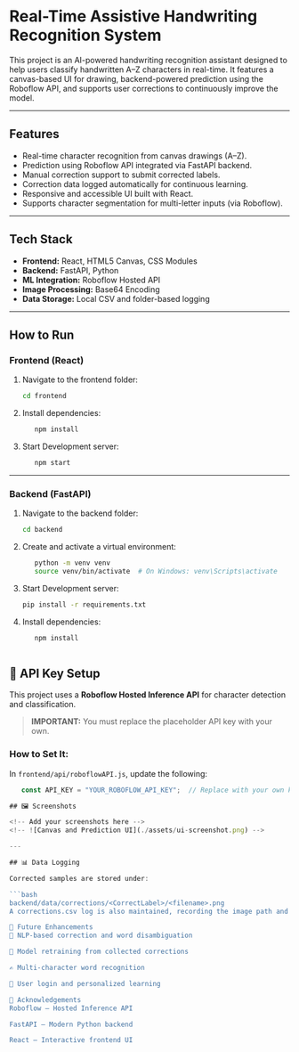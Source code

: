 # Real-Time Assistive Handwriting Recognition System

This project is an AI-powered handwriting recognition assistant designed to help users classify handwritten A–Z characters in real-time. It features a canvas-based UI for drawing, backend-powered prediction using the Roboflow API, and supports user corrections to continuously improve the model.

---

## Features

- Real-time character recognition from canvas drawings (A–Z).
- Prediction using Roboflow API integrated via FastAPI backend.
- Manual correction support to submit corrected labels.
- Correction data logged automatically for continuous learning.
- Responsive and accessible UI built with React.
- Supports character segmentation for multi-letter inputs (via Roboflow).

---

## Tech Stack

- **Frontend:** React, HTML5 Canvas, CSS Modules
- **Backend:** FastAPI, Python
- **ML Integration:** Roboflow Hosted API
- **Image Processing:** Base64 Encoding
- **Data Storage:** Local CSV and folder-based logging

---
## How to Run

### Frontend (React)

1. Navigate to the frontend folder:

   ```bash
   cd frontend

2. Install dependencies:

   ```bash
      npm install

3. Start Development server:

   ```bash
      npm start
---

### Backend (FastAPI)
1. Navigate to the backend folder:

   ```bash
   cd backend
2. Create and activate a virtual environment:

   ```bash
      python -m venv venv
      source venv/bin/activate  # On Windows: venv\Scripts\activate

3. Start Development server:

   ```bash
   pip install -r requirements.txt


2. Install dependencies:

   ```bash
      npm install



## 🔐 API Key Setup

This project uses a **Roboflow Hosted Inference API** for character detection and classification.

> **IMPORTANT:** You must replace the placeholder API key with your own.

### How to Set It:

In `frontend/api/roboflowAPI.js`, update the following:

```javascript
   const API_KEY = "YOUR_ROBOFLOW_API_KEY";  // Replace with your own key

## 🖼️ Screenshots

<!-- Add your screenshots here -->
<!-- ![Canvas and Prediction UI](./assets/ui-screenshot.png) -->

---

## 📊 Data Logging

Corrected samples are stored under:

```bash
backend/data/corrections/<CorrectLabel>/<filename>.png
A corrections.csv log is also maintained, recording the image path and corrected label for fine-tuning and retraining purposes.

🧠 Future Enhancements
🔡 NLP-based correction and word disambiguation

🔁 Model retraining from collected corrections

✍️ Multi-character word recognition

👤 User login and personalized learning

🤝 Acknowledgements
Roboflow — Hosted Inference API

FastAPI — Modern Python backend

React — Interactive frontend UI
